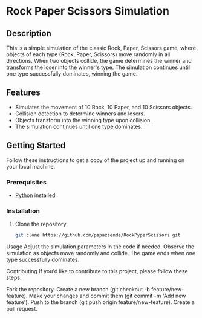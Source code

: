 # Rock Paper Scissors Simulation

## Description
This is a simple simulation of the classic Rock, Paper, Scissors game, where objects of each type (Rock, Paper, Scissors) move randomly in all directions. When two objects collide, the game determines the winner and transforms the loser into the winner's type. The simulation continues until one type successfully dominates, winning the game.

## Features
- Simulates the movement of 10 Rock, 10 Paper, and 10 Scissors objects.
- Collision detection to determine winners and losers.
- Objects transform into the winning type upon collision.
- The simulation continues until one type dominates.

## Getting Started
Follow these instructions to get a copy of the project up and running on your local machine.

### Prerequisites
- [Python](https://www.python.org/) installed

### Installation
1. Clone the repository.
   ```bash
   git clone https://github.com/papazsende/RockPyperScissors.git
Usage
Adjust the simulation parameters in the code if needed.
Observe the simulation as objects move randomly and collide.
The game ends when one type successfully dominates.

Contributing
If you'd like to contribute to this project, please follow these steps:

Fork the repository.
Create a new branch (git checkout -b feature/new-feature).
Make your changes and commit them (git commit -m 'Add new feature').
Push to the branch (git push origin feature/new-feature).
Create a pull request.
